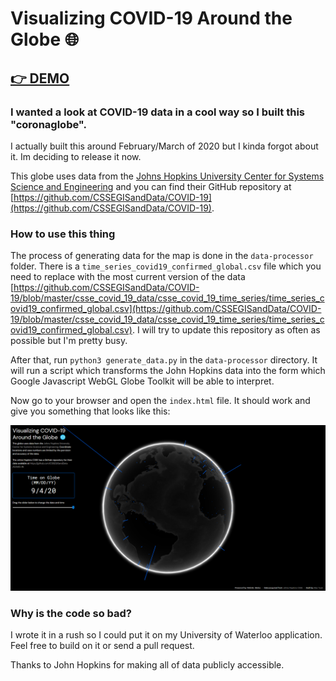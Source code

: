 # Visualizing COVID-19 Around the Globe 🌐

## [👉 DEMO](https://coronaglobe.alexyuan.me)

### I wanted a look at COVID-19 data in a cool way so I built this "coronaglobe".

I actually built this around February/March of 2020 but I kinda forgot about it. Im deciding to release it now.

This globe uses data from the [Johns Hopkins University Center for Systems Science and Engineering](https://systems.jhu.edu/) and you can find their GitHub repository at [https://github.com/CSSEGISandData/COVID-19](https://github.com/CSSEGISandData/COVID-19).

### How to use this thing

The process of generating data for the map is done in the `data-processor` folder. There is a `time_series_covid19_confirmed_global.csv` file which you need to replace with the most current version of the data [https://github.com/CSSEGISandData/COVID-19/blob/master/csse_covid_19_data/csse_covid_19_time_series/time_series_covid19_confirmed_global.csv](https://github.com/CSSEGISandData/COVID-19/blob/master/csse_covid_19_data/csse_covid_19_time_series/time_series_covid19_confirmed_global.csv). I will try to update this repository as often as possible but I'm pretty busy.

After that, run `python3 generate_data.py` in the `data-processor` directory. It will run a script which transforms the John Hopkins data into the form which Google Javascript WebGL Globe Toolkit will be able to interpret.

Now go to your browser and open the `index.html` file. It should work and give you something that looks like this:

![Demo](demo.png)

### Why is the code so bad?

I wrote it in a rush so I could put it on my University of Waterloo application. Feel free to build on it or send a pull request.

Thanks to John Hopkins for making all of data publicly accessible.
